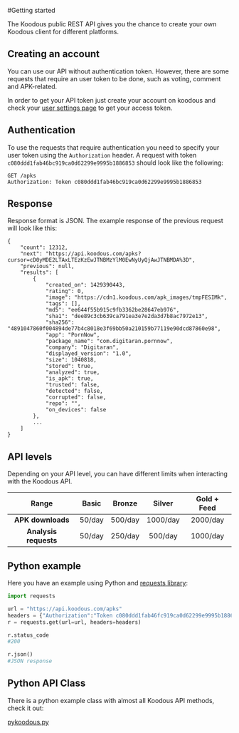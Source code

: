 #Getting started

The Koodous public REST API gives you the chance to create your own Koodous client for different platforms.

## Creating an account

You can use our API without authentication token. However, there are some requests that require an user token to be done, such as voting, comment and APK-related. 

In order to get your API token just create your account on koodous and check 
your [user settings page](//koodous.com/settings/profile) to get your access token.

## Authentication

To use the requests that require authentication you need to specify your user token using the `Authorization` header. A request with token `c080ddd1fab46bc919ca0d62299e9995b1886853` should look like the following:

```
GET /apks
Authorization: Token c080ddd1fab46bc919ca0d62299e9995b1886853
```

## Response

Response format is JSON. The example response of the previous request will look like this:

```
{
    "count": 12312,
    "next": "https://api.koodous.com/apks?cursor=cD0yMDE2LTAxLTEzKzEwJTNBMzYlM0EwNyUyQjAwJTNBMDA%3D",
    "previous": null,
    "results": [
        {
            "created_on": 1429390443,
            "rating": 0,
            "image": "https://cdn1.koodous.com/apk_images/tmpFESIMk",
            "tags": [],
            "md5": "ee644f55b915c9fb3362be28647eb976",
            "sha1": "dee89c3cb639ca791ea3e7e2da3d7b8ac7972e13",
            "sha256": "4891047860f004894de77b4c8018e3f69bb50a210159b77119e90dcd87860e98",
            "app": "PornNow",
            "package_name": "com.digitaran.pornnow",
            "company": "Digitaran",
            "displayed_version": "1.0",
            "size": 1040818,
            "stored": true,
            "analyzed": true,
            "is_apk": true,
            "trusted": false,
            "detected": false,
            "corrupted": false,
            "repo": "",
            "on_devices": false
        },
        ...
    ]
}
```

## API levels

Depending on your API level, you can have different limits when interacting with the Koodous API.

| Range | Basic | Bronze | Silver | Gold + Feed |
| :---: |:---:|:---:|:---:|:---:|
| **APK downloads** | 50/day | 500/day | 1000/day | 2000/day |
| **Analysis requests**| 50/day | 250/day | 500/day | 1000/day |

## Python example

Here you have an example using Python and [requests library](http://docs.python-requests.org/en/latest/):

```python
import requests

url = "https://api.koodous.com/apks"
headers = {"Authorization":"Token c080ddd1fab46fc919ca0d62299e9995b1886853"}
r = requests.get(url=url, headers=headers)

r.status_code
#200

r.json()
#JSON response
```

## Python API Class

There is a python example class with almost all Koodous API methods, check it out:

[pykoodous.py](https://github.com/Koodous/Scripts/blob/master/pykoodous.py)
